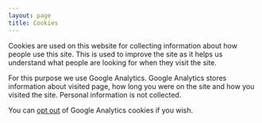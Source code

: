 ```yaml
---
layout: page
title: Cookies
---
```


Cookies are used on this website for collecting information about how
people use this site. This is used to improve the site as it helps us
understand what people are looking for when they visit the site.

For this purpose we use Google Analytics. Google Analytics stores
information about visited page, how long you were on the site and how you
visited the site. Personal information is not collected.

You can <a href="https://tools.google.com/dlpage/gaoptout">opt out</a>
of Google Analytics cookies if you wish.
